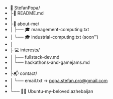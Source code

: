 - 📁 StefanPopa/
- ├📄 README.md
- │
- ├👋 about-me/
- │    ├── 🎓 management-computing.txt
- │    └── 🎓 industrial-computing.txt (soon™)
- │
- ├ 💻 interests/
- │    ├── fullstack-dev.md
- │    └── hackathons-and-gamejams.md
- │
- ├📬 contact/
- │    └── email.txt → popa.stefan.pro@gmail.com
- │
- └── 🐱‍👤 Ubuntu-my-beloved.azhebaijan

<!---
StefanPopa2001/StefanPopa2001 is a ✨ special ✨ repository because its `README.md` (this file) appears on your GitHub profile.
You can click the Preview link to take a look at your changes.
--->
